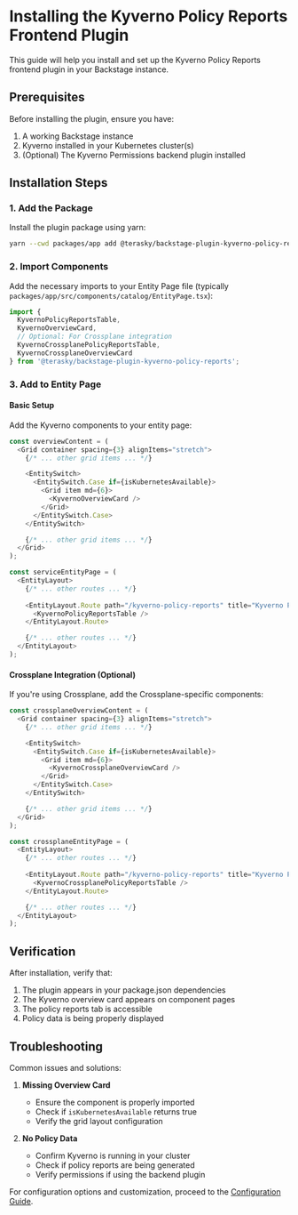 # Installing the Kyverno Policy Reports Frontend Plugin

This guide will help you install and set up the Kyverno Policy Reports frontend plugin in your Backstage instance.

## Prerequisites

Before installing the plugin, ensure you have:

1. A working Backstage instance
2. Kyverno installed in your Kubernetes cluster(s)
3. (Optional) The Kyverno Permissions backend plugin installed

## Installation Steps

### 1. Add the Package

Install the plugin package using yarn:

```bash
yarn --cwd packages/app add @terasky/backstage-plugin-kyverno-policy-reports
```

### 2. Import Components

Add the necessary imports to your Entity Page file (typically `packages/app/src/components/catalog/EntityPage.tsx`):

```typescript
import { 
  KyvernoPolicyReportsTable, 
  KyvernoOverviewCard,
  // Optional: For Crossplane integration
  KyvernoCrossplanePolicyReportsTable,
  KyvernoCrossplaneOverviewCard
} from '@terasky/backstage-plugin-kyverno-policy-reports';
```

### 3. Add to Entity Page

#### Basic Setup
Add the Kyverno components to your entity page:

```typescript
const overviewContent = (
  <Grid container spacing={3} alignItems="stretch">
    {/* ... other grid items ... */}

    <EntitySwitch>
      <EntitySwitch.Case if={isKubernetesAvailable}>
        <Grid item md={6}>
          <KyvernoOverviewCard />
        </Grid>
      </EntitySwitch.Case>
    </EntitySwitch>

    {/* ... other grid items ... */}
  </Grid>
);

const serviceEntityPage = (
  <EntityLayout>
    {/* ... other routes ... */}
    
    <EntityLayout.Route path="/kyverno-policy-reports" title="Kyverno Policy Reports">
      <KyvernoPolicyReportsTable />
    </EntityLayout.Route>

    {/* ... other routes ... */}
  </EntityLayout>
);
```

#### Crossplane Integration (Optional)
If you're using Crossplane, add the Crossplane-specific components:

```typescript
const crossplaneOverviewContent = (
  <Grid container spacing={3} alignItems="stretch">
    {/* ... other grid items ... */}

    <EntitySwitch>
      <EntitySwitch.Case if={isKubernetesAvailable}>
        <Grid item md={6}>
          <KyvernoCrossplaneOverviewCard />
        </Grid>
      </EntitySwitch.Case>
    </EntitySwitch>

    {/* ... other grid items ... */}
  </Grid>
);

const crossplaneEntityPage = (
  <EntityLayout>
    {/* ... other routes ... */}
    
    <EntityLayout.Route path="/kyverno-policy-reports" title="Kyverno Policy Reports">
      <KyvernoCrossplanePolicyReportsTable />
    </EntityLayout.Route>

    {/* ... other routes ... */}
  </EntityLayout>
);
```

## Verification

After installation, verify that:

1. The plugin appears in your package.json dependencies
2. The Kyverno overview card appears on component pages
3. The policy reports tab is accessible
4. Policy data is being properly displayed

## Troubleshooting

Common issues and solutions:

1. **Missing Overview Card**
    - Ensure the component is properly imported
    - Check if `isKubernetesAvailable` returns true
    - Verify the grid layout configuration

2. **No Policy Data**
    - Confirm Kyverno is running in your cluster
    - Check if policy reports are being generated
    - Verify permissions if using the backend plugin

For configuration options and customization, proceed to the [Configuration Guide](./configure.md).
